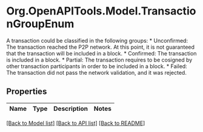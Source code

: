 # Org.OpenAPITools.Model.TransactionGroupEnum
A transaction could be classified in the following groups: * Unconfirmed: The transaction reached the P2P network. At this point, it is not guaranteed that the transaction will be included in a block. * Confirmed: The transaction is included in a block. * Partial: The transaction requires to be cosigned by other transaction participants in order to be included in a block. * Failed: The transaction did not pass the network validation, and it was rejected. 

## Properties

Name | Type | Description | Notes
------------ | ------------- | ------------- | -------------

[[Back to Model list]](../README.md#documentation-for-models) [[Back to API list]](../README.md#documentation-for-api-endpoints) [[Back to README]](../README.md)

